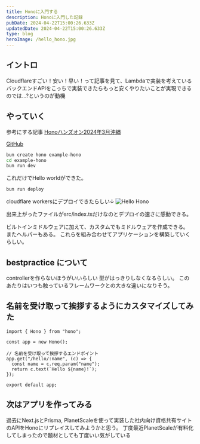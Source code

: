 ```yaml
---
title: Honoに入門する
description: Honoに入門した記録
pubDate: 2024-04-22T15:00:26.633Z
updatedDate: 2024-04-22T15:00:26.633Z
type: blog
heroImage: /hello_hono.jpg
---
```

## イントロ

Cloudflareすごい！安い！早い！って記事を見て、Lambdaで実装を考えているバックエンドAPIをこっちで実装できたらもっと安くやりたいことが実現できるのでは...?というのが動機

## やっていく

参考にする記事
[Honoハンズオン2024年3月沖縄](https://zenn.dev/yusukebe/articles/e258eb3ce536fc)

[GitHub](https://github.com/ryosuke-horie/example-hono)

```bash
bun create hono example-hono
cd example-hono
bun run dev
```

これだけでHello worldができた。

```bash
bun run deploy
```

cloudflare workersにデプロイできたらしい↓
![Hello Hono](/hello_hono.jpg)

出来上がったファイルがsrc/index.tsだけなのとデプロイの速さに感動できる。

ビルトインミドルウェアに加えて、カスタムでもミドルウェアを作成できる。
またヘルパーもある。
これらを組み合わせてアプリケーションを構築していくらしい。

## bestpractice について

controllerを作らないほうがいいらしい
型がはっきりしなくなるらしい。
このあたりはいつも触っているフレームワークとの大きな違いになりそう。

## 名前を受け取って挨拶するようにカスタマイズしてみた

```
import { Hono } from "hono";

const app = new Hono();

// 名前を受け取って挨拶するエンドポイント
app.get("/hello/:name", (c) => {
  const name = c.req.param("name");
  return c.text(`Hello ${name}!`);
});

export default app;

```

## 次はアプリを作ってみる

過去にNext.jsとPrisma, PlanetScaleを使って実装した社内向け資格共有サイトのAPIをHonoにリプレイスしてみようかと思う。
丁度最近PlanetScaleが有料化してしまったので題材としても丁度いい気がしている
